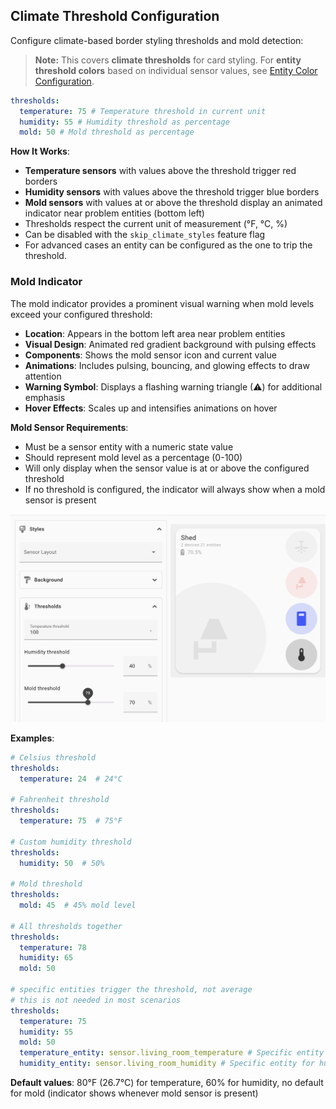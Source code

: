## Climate Threshold Configuration

Configure climate-based border styling thresholds and mold detection:

> **Note:** This covers **climate thresholds** for card styling. For **entity threshold colors** based on individual sensor values, see [Entity Color Configuration](ENTITY-COLOR-CONFIGURATION.md#3-threshold-based-colors).

```yaml
thresholds:
  temperature: 75 # Temperature threshold in current unit
  humidity: 55 # Humidity threshold as percentage
  mold: 50 # Mold threshold as percentage
```

**How It Works**:

- **Temperature sensors** with values above the threshold trigger red borders
- **Humidity sensors** with values above the threshold trigger blue borders
- **Mold sensors** with values at or above the threshold display an animated indicator near problem entities (bottom left)
- Thresholds respect the current unit of measurement (°F, °C, %)
- Can be disabled with the `skip_climate_styles` feature flag
- For advanced cases an entity can be configured as the one to trip the threshold.

### Mold Indicator

The mold indicator provides a prominent visual warning when mold levels exceed your configured threshold:

- **Location**: Appears in the bottom left area near problem entities
- **Visual Design**: Animated red gradient background with pulsing effects
- **Components**: Shows the mold sensor icon and current value
- **Animations**: Includes pulsing, bouncing, and glowing effects to draw attention
- **Warning Symbol**: Displays a flashing warning triangle (⚠) for additional emphasis
- **Hover Effects**: Scales up and intensifies animations on hover

**Mold Sensor Requirements**:

- Must be a sensor entity with a numeric state value
- Should represent mold level as a percentage (0-100)
- Will only display when the sensor value is at or above the configured threshold
- If no threshold is configured, the indicator will always show when a mold sensor is present

![Moldy](../../assets/moldy-editor.png)

**Examples**:

```yaml
# Celsius threshold
thresholds:
  temperature: 24  # 24°C

# Fahrenheit threshold
thresholds:
  temperature: 75  # 75°F

# Custom humidity threshold
thresholds:
  humidity: 50  # 50%

# Mold threshold
thresholds:
  mold: 45  # 45% mold level

# All thresholds together
thresholds:
  temperature: 78
  humidity: 65
  mold: 50

# specific entities trigger the threshold, not average
# this is not needed in most scenarios
thresholds:
  temperature: 75
  humidity: 55
  mold: 50
  temperature_entity: sensor.living_room_temperature # Specific entity for temperature threshold
  humidity_entity: sensor.living_room_humidity # Specific entity for humidity threshold
```

**Default values**: 80°F (26.7°C) for temperature, 60% for humidity, no default for mold (indicator shows whenever mold sensor is present)
